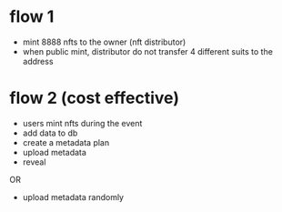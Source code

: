 

# flow 1
- mint 8888 nfts to the owner (nft distributor)
- when public mint, distributor do not transfer 4 different suits to the address


# flow 2 (cost effective)
- users mint nfts during the event 
- add data to db
- create a metadata plan 
- upload metadata
- reveal

OR
- upload metadata randomly